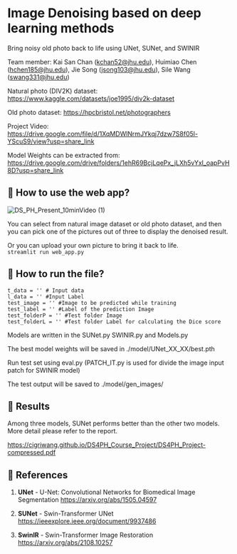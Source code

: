 # Image Denoising based on deep learning methods
 
Bring noisy old photo back to life using UNet, SUNet, and SWINIR

Team member: Kai San Chan (kchan52@jhu.edu), Huimiao Chen (hchen185@jhu.edu), Jie Song (jsong103@jhu.edu), Sile Wang (swang331@jhu.edu)

Natural photo (DIV2K) dataset: https://www.kaggle.com/datasets/joe1995/div2k-dataset

Old photo dataset: https://hpcbristol.net/photographers

Project Video: https://drive.google.com/file/d/1XqMDWlNrmJYkqj7dzw7S8f05l-YScuS9/view?usp=share_link

Model Weights can be extracted from: https://drive.google.com/drive/folders/1ehR69BcjLqePx_jLXh5vYxl_oapPvH8D?usp=share_link

## :pushpin: How to use the web app?



![DS_PH_Present_10minVideo (1)](https://github.com/CigriWang/DS4PH_Course_Project/assets/114510642/67522bf0-f8e0-44b4-b4a5-6181ee1631a9)


You can select from natural image dataset or old photo dataset, and then you can pick one of the pictures out of three to display the denoised result.

Or you can upload your own picture to bring it back to life.  
`streamlit run web_app.py`

## :rocket: How to run the file?

```
t_data = '' # Input data
l_data = '' #Input Label
test_image = '' #Image to be predicted while training
test_label = '' #Label of the prediction Image
test_folderP = '' #Test folder Image
test_folderL = '' #Test folder Label for calculating the Dice score
 ```
Models are written in the SUNet.py SWINIR.py and Models.py

The best model weights will be saved in ./model/UNet_XX_XX/best.pth
 
Run test set using eval.py (PATCH_IT.py is used for divide the image input patch for SWINIR model)

The test output will be saved to ./model/gen_images/

## :round_pushpin: Results

Among three models, SUNet performs better than the other two models. More detail please refer to the report.

https://cigriwang.github.io/DS4PH_Course_Project/DS4PH_Project-compressed.pdf

## :book: References

1) **UNet** - U-Net: Convolutional Networks for Biomedical Image Segmentation
https://arxiv.org/abs/1505.04597

2) **SUNet** - Swin-Transformer UNet 
https://ieeexplore.ieee.org/document/9937486

3) **SwinIR** - Swin-Transformer Image Restoration
https://arxiv.org/abs/2108.10257
